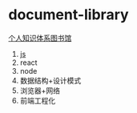 # document-library
[个人知识体系图书馆](https://lvpangpang.github.io/document-library)
1. [js](https://github.com/lvpangpang/document-library/tree/main/js)
2. react
3. node
4. 数据结构+设计模式
5. 浏览器+网络
6. 前端工程化
